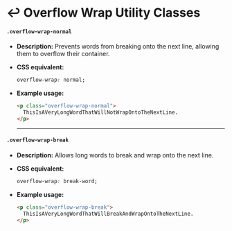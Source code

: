 # ↩️ Overflow Wrap Utility Classes

#### **`.overflow-wrap-normal`**  
- **Description:** Prevents words from breaking onto the next line, allowing them to overflow their container.  
- **CSS equivalent:**  
  ```css
  overflow-wrap: normal;
  ```  
- **Example usage:**  
  ```html
  <p class="overflow-wrap-normal">
    ThisIsAVeryLongWordThatWillNotWrapOntoTheNextLine.
  </p>
  ```  

  ---

#### **`.overflow-wrap-break`**  
- **Description:** Allows long words to break and wrap onto the next line.  

- **CSS equivalent:**  
  ```css
  overflow-wrap: break-word;
  ```  
- **Example usage:**  
  ```html
  <p class="overflow-wrap-break">
    ThisIsAVeryLongWordThatWillBreakAndWrapOntoTheNextLine.
  </p>
  ```  